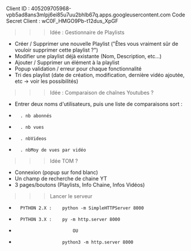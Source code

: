 Client ID : 405209705968-vpb5ad8ans3mlpj6ei85u7uu2bhlb67q.apps.googleusercontent.com
Code Secret Client : wC0F_HMGO9Pb-t12dus_XpGF

>>> Idée : Gestionnaire de Playlists
- Créer / Supprimer une nouvelle Playlist ("Êtes vous vraiment sûr de vouloir supprimer cette playlist ?")
- Modifier une playlist déjà existante (Nom, Description, etc...)
- Ajouter / Supprimer un élément à la playlist
- Popup validation / erreur pour chaque fonctionnalité
- Tri des playlist (date de création, modification, dernière vidéo ajoutée, etc -> voir les possibilités)


>>> Idée : Comparaison de chaînes Youtubes ?
- Entrer deux noms d'utilisateurs, puis une liste de comparaisons sort :
-		. nb abonnés
-		. nb vues
-		. nbVideos
-		. nbMoy de vues par vidéo


>>> Idée TOM ?
- Connexion (popup sur fond blanc)
- Un champ de recherche de chaine YT
- 3 pages/boutons (Playlists, Info Chaine, Infos Vidéos)



>>> Lancer le serveur
- 		PYTHON 2.X : 	python -m SimpleHTTPServer 8000
-		PYTHON 3.X : 	py -m http.server 8000
-							OU
-	 					python3 -m http.server 8000